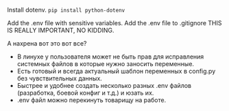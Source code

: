 Install dotenv.
`pip install python-dotenv`

Add the .env file with sensitive variables.
Add the .env file to .gitignore THIS IS REALLY IMPORTANT, NO KIDDING.

А нахрена вот это вот все?
- В линухе у пользователя может не быть прав для исправления системных файлов в которые нужно заносить переменные.
- Есть готовый и всегда актуальный шаблон переменных в config.py без чувствительных данных.
- Быстрее и удобнее создать несколько разных .env файлов (разработка, боевой конфиг и т.д.) и юзать их.
- .env файл можно перекинуть товарищу на работе.